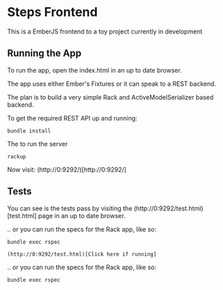 Steps Frontend
==============

This is a EmberJS frontend to a toy project currently in development

Running the App
---------------

To run the app, open the index.html in an up to date browser.

The app uses either Ember's Fixtures or it can speak to a REST backend.

The plan is to build a very simple Rack and ActiveModelSerializer based backend.

To get the required REST API up and running:

    bundle install

The to run the server

    rackup

Now visit: (http://0:9292/)[http://0:9292/]

Tests
-----

You can see is the tests pass by visiting the (http://0:9292/test.html)[test.html] page in an up to date browser.

.. or you can run the specs for the Rack app, like so:

    bundle exec rspec

    (http://0:9292/test.html)[Click here if running]

.. or you can run the specs for the Rack app, like so:

    bundle exec rspec


